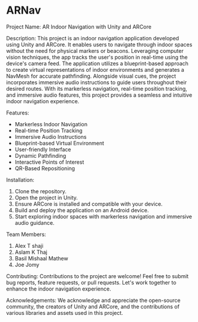 # ARNav

Project Name: AR Indoor Navigation with Unity and ARCore

Description:
This project is an indoor navigation application developed using Unity and ARCore. It enables users to navigate through indoor spaces without the need for physical markers or beacons. Leveraging computer vision techniques, the app tracks the user's position in real-time using the device's camera feed. The application utilizes a blueprint-based approach to create virtual representations of indoor environments and generates a NavMesh for accurate pathfinding. Alongside visual cues, the project incorporates immersive audio instructions to guide users throughout their desired routes. With its markerless navigation, real-time position tracking, and immersive audio features, this project provides a seamless and intuitive indoor navigation experience.

Features:
- Markerless Indoor Navigation
- Real-time Position Tracking
- Immersive Audio Instructions
- Blueprint-based Virtual Environment
- User-friendly Interface
- Dynamic Pathfinding
- Interactive Points of Interest
- QR-Based Repositioning

Installation:
1. Clone the repository.
2. Open the project in Unity.
3. Ensure ARCore is installed and compatible with your device.
4. Build and deploy the application on an Android device.
5. Start exploring indoor spaces with markerless navigation and immersive audio guidance.

Team Members:
1. Alex T shaji
2. Aslam K Thaj
3. Basil Mishaal Mathew
4. Joe Jomy

Contributing:
Contributions to the project are welcome! Feel free to submit bug reports, feature requests, or pull requests. Let's work together to enhance the indoor navigation experience.

Acknowledgements:
We acknowledge and appreciate the open-source community, the creators of Unity and ARCore, and the contributions of various libraries and assets used in this project.

